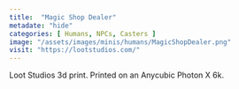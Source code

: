 ```yaml
---
title:  "Magic Shop Dealer"
metadate: "hide"
categories: [ Humans, NPCs, Casters ]
image: "/assets/images/minis/humans/MagicShopDealer.png"
visit: "https://lootstudios.com/"
---
```

Loot Studios 3d print.
Printed on an Anycubic Photon X 6k.